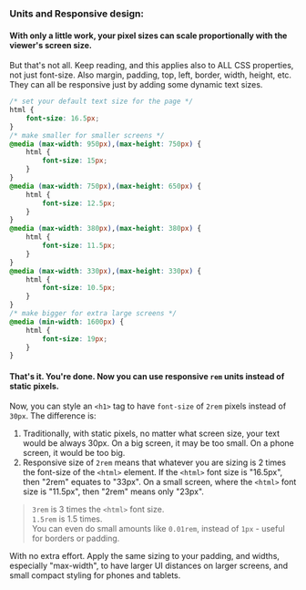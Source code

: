 ### Units and Responsive design:      
      
#### With only a little work, your pixel sizes can scale proportionally with the viewer's screen size.      
But that's not all. Keep reading, and this applies also to ALL CSS properties, not just font-size. Also margin, padding, top, left, border, width, height, etc. They can all be responsive just by adding some dynamic text sizes.      
      
```css      
/* set your default text size for the page */      
html {      
    font-size: 16.5px;      
}      
/* make smaller for smaller screens */      
@media (max-width: 950px),(max-height: 750px) {      
    html {      
        font-size: 15px;      
    }      
}      
@media (max-width: 750px),(max-height: 650px) {      
    html {      
        font-size: 12.5px;      
    }      
}      
@media (max-width: 380px),(max-height: 380px) {      
    html {      
        font-size: 11.5px;      
    }      
}      
@media (max-width: 330px),(max-height: 330px) {      
    html {      
        font-size: 10.5px;      
    }      
}      
/* make bigger for extra large screens */      
@media (min-width: 1600px) {      
    html {      
        font-size: 19px;      
    }      
}      
```      
      
#### That's it. You're done. Now you can use responsive **`rem`** units instead of static pixels.      
      
Now, you can style an `<h1>` tag to have `font-size` of `2rem` pixels instead of `30px`. The difference is:      
1. Traditionally, with static pixels, no matter what screen size, your text would be always 30px. On a big screen, it may be too small. On a phone screen, it would be too big.      
2. Responsive size of `2rem` means that whatever you are sizing is 2 times the font-size of the `<html>` element. If the `<html>`  font size is "16.5px", then "2rem" equates to "33px". On a small screen, where the `<html>` font size is "11.5px", then "2rem" means only "23px".      
      
> `3rem` is 3 times the `<html>` font size.      
> `1.5rem` is 1.5 times.      
> You can even do small amounts like `0.01rem`, instead of `1px` - useful for borders or padding.      
      
      
With no extra effort. Apply the same sizing to your padding, and widths, especially "max-width", to have larger UI distances on larger screens, and small compact styling for phones and tablets.      
      
      
      
      
